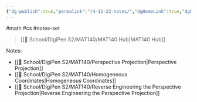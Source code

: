 ```yaml
---
{"dg-publish":true,"permalink":"/4-11-22-notes/","dgHomeLink":true,"dgPassFrontmatter":false}
---
```


#math #cs #notes-set 
> [[🏫 School/DigiPen S2/MAT140/MAT140 Hub|MAT140 Hub]]

Notes:
* [[🏫 School/DigiPen S2/MAT140/Perspective Projection|Perspective Projection]]
* [[🏫 School/DigiPen S2/MAT140/Homogeneous Coordinates|Homogeneous Coordinates]]
* [[🏫 School/DigiPen S2/MAT140/Reverse Engineering the Perspective Projection|Reverse Engineering the Perspective Projection]]